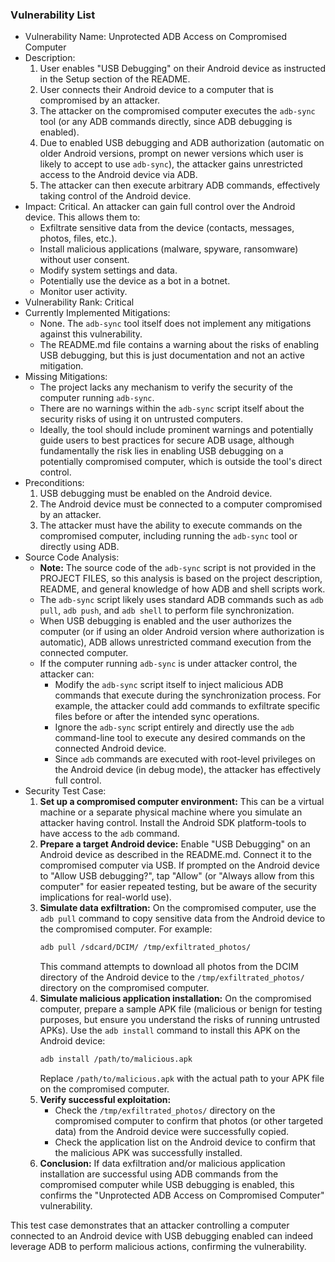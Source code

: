 ### Vulnerability List

* Vulnerability Name: Unprotected ADB Access on Compromised Computer
* Description:
    1. User enables "USB Debugging" on their Android device as instructed in the Setup section of the README.
    2. User connects their Android device to a computer that is compromised by an attacker.
    3. The attacker on the compromised computer executes the `adb-sync` tool (or any ADB commands directly, since ADB debugging is enabled).
    4. Due to enabled USB debugging and ADB authorization (automatic on older Android versions, prompt on newer versions which user is likely to accept to use `adb-sync`), the attacker gains unrestricted access to the Android device via ADB.
    5. The attacker can then execute arbitrary ADB commands, effectively taking control of the Android device.
* Impact: Critical. An attacker can gain full control over the Android device. This allows them to:
    * Exfiltrate sensitive data from the device (contacts, messages, photos, files, etc.).
    * Install malicious applications (malware, spyware, ransomware) without user consent.
    * Modify system settings and data.
    * Potentially use the device as a bot in a botnet.
    * Monitor user activity.
* Vulnerability Rank: Critical
* Currently Implemented Mitigations:
    * None. The `adb-sync` tool itself does not implement any mitigations against this vulnerability.
    * The README.md file contains a warning about the risks of enabling USB debugging, but this is just documentation and not an active mitigation.
* Missing Mitigations:
    * The project lacks any mechanism to verify the security of the computer running `adb-sync`.
    * There are no warnings within the `adb-sync` script itself about the security risks of using it on untrusted computers.
    * Ideally, the tool should include prominent warnings and potentially guide users to best practices for secure ADB usage, although fundamentally the risk lies in enabling USB debugging on a potentially compromised computer, which is outside the tool's direct control.
* Preconditions:
    1. USB debugging must be enabled on the Android device.
    2. The Android device must be connected to a computer compromised by an attacker.
    3. The attacker must have the ability to execute commands on the compromised computer, including running the `adb-sync` tool or directly using ADB.
* Source Code Analysis:
    * **Note:** The source code of the `adb-sync` script is not provided in the PROJECT FILES, so this analysis is based on the project description, README, and general knowledge of how ADB and shell scripts work.
    * The `adb-sync` script likely uses standard ADB commands such as `adb pull`, `adb push`, and `adb shell` to perform file synchronization.
    * When USB debugging is enabled and the user authorizes the computer (or if using an older Android version where authorization is automatic), ADB allows unrestricted command execution from the connected computer.
    * If the computer running `adb-sync` is under attacker control, the attacker can:
        * Modify the `adb-sync` script itself to inject malicious ADB commands that execute during the synchronization process. For example, the attacker could add commands to exfiltrate specific files before or after the intended sync operations.
        * Ignore the `adb-sync` script entirely and directly use the `adb` command-line tool to execute any desired commands on the connected Android device.
        * Since `adb` commands are executed with root-level privileges on the Android device (in debug mode), the attacker has effectively full control.
* Security Test Case:
    1. **Set up a compromised computer environment:** This can be a virtual machine or a separate physical machine where you simulate an attacker having control. Install the Android SDK platform-tools to have access to the `adb` command.
    2. **Prepare a target Android device:** Enable "USB Debugging" on an Android device as described in the README.md. Connect it to the compromised computer via USB. If prompted on the Android device to "Allow USB debugging?", tap "Allow" (or "Always allow from this computer" for easier repeated testing, but be aware of the security implications for real-world use).
    3. **Simulate data exfiltration:** On the compromised computer, use the `adb pull` command to copy sensitive data from the Android device to the compromised computer. For example:
        ```bash
        adb pull /sdcard/DCIM/ /tmp/exfiltrated_photos/
        ```
        This command attempts to download all photos from the DCIM directory of the Android device to the `/tmp/exfiltrated_photos/` directory on the compromised computer.
    4. **Simulate malicious application installation:** On the compromised computer, prepare a sample APK file (malicious or benign for testing purposes, but ensure you understand the risks of running untrusted APKs). Use the `adb install` command to install this APK on the Android device:
        ```bash
        adb install /path/to/malicious.apk
        ```
        Replace `/path/to/malicious.apk` with the actual path to your APK file on the compromised computer.
    5. **Verify successful exploitation:**
        * Check the `/tmp/exfiltrated_photos/` directory on the compromised computer to confirm that photos (or other targeted data) from the Android device were successfully copied.
        * Check the application list on the Android device to confirm that the malicious APK was successfully installed.
    6. **Conclusion:** If data exfiltration and/or malicious application installation are successful using ADB commands from the compromised computer while USB debugging is enabled, this confirms the "Unprotected ADB Access on Compromised Computer" vulnerability.

This test case demonstrates that an attacker controlling a computer connected to an Android device with USB debugging enabled can indeed leverage ADB to perform malicious actions, confirming the vulnerability.